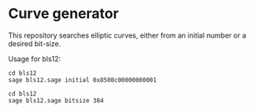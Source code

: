 # Curve generator

This repository searches elliptic curves, either from an initial number or a desired bit-size.

Usage for bls12:

  ```
  cd bls12
  sage bls12.sage initial 0x8508c00000000001
  ```

  ```
  cd bls12
  sage bls12.sage bitsize 384
  ```
